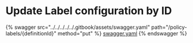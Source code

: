# Update Label configuration by ID

{% swagger src="../../../../../.gitbook/assets/swagger.yaml" path="/policy-labels/{definitionId}" method="put" %}
[swagger.yaml](../../../../../.gitbook/assets/swagger.yaml)
{% endswagger %}
